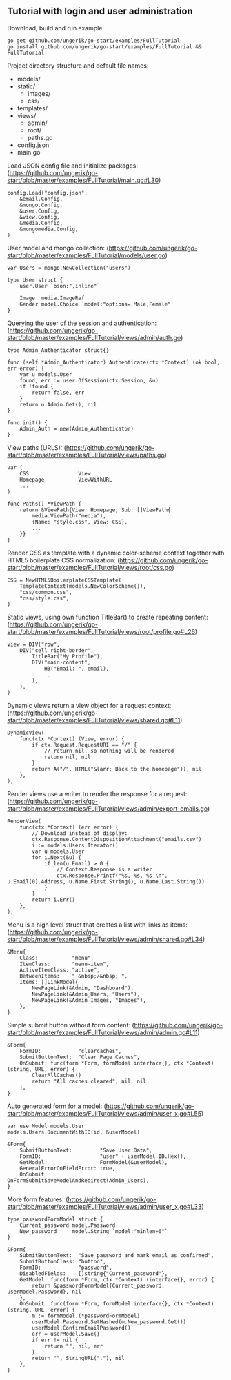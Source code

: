 ## Tutorial with login and user administration

Download, build and run example:

	go get github.com/ungerik/go-start/examples/FullTutorial
	go install github.com/ungerik/go-start/examples/FullTutorial && FullTutorial

Project directory structure and default file names:

* models/
* static/
	* images/
	* css/
* templates/
* views/
	* admin/
	* root/
	* paths.go
* config.json
* main.go


Load JSON config file and initialize packages:
(https://github.com/ungerik/go-start/blob/master/examples/FullTutorial/main.go#L30)

	config.Load("config.json",
		&email.Config,
		&mongo.Config,
		&user.Config,
		&view.Config,
		&media.Config,
		&mongomedia.Config,
	)

User model and mongo collection:
(https://github.com/ungerik/go-start/blob/master/examples/FullTutorial/models/user.go)

	var Users = mongo.NewCollection("users")

	type User struct {
		user.User `bson:",inline"`

		Image  media.ImageRef
		Gender model.Choice `model:"options=,Male,Female"`
	}

Querying the user of the session and authentication:
(https://github.com/ungerik/go-start/blob/master/examples/FullTutorial/views/admin/auth.go)

	type Admin_Authenticator struct{}

	func (self *Admin_Authenticator) Authenticate(ctx *Context) (ok bool, err error) {
		var u models.User
		found, err := user.OfSession(ctx.Session, &u)
		if !found {
			return false, err
		}
		return u.Admin.Get(), nil
	}

	func init() {
		Admin_Auth = new(Admin_Authenticator)
	}

View paths (URLS):
(https://github.com/ungerik/go-start/blob/master/examples/FullTutorial/views/paths.go)

	var (
		CSS                View
		Homepage           ViewWithURL
		...
	)

	func Paths() *ViewPath {
		return &ViewPath{View: Homepage, Sub: []ViewPath{
			media.ViewPath("media"),
			{Name: "style.css", View: CSS},
			...
		}}
	}

Render CSS as template with a dynamic color-scheme context together with HTML5 boilerplate CSS normalization:
(https://github.com/ungerik/go-start/blob/master/examples/FullTutorial/views/root/css.go)

	CSS = NewHTML5BoilerplateCSSTemplate(
		TemplateContext(models.NewColorScheme()),
		"css/common.css",
		"css/style.css",
	)

Static views, using own function TitleBar() to create repeating content:
(https://github.com/ungerik/go-start/blob/master/examples/FullTutorial/views/root/profile.go#L26)

	view = DIV("row",
		DIV("cell right-border",
			TitleBar("My Profile"),
			DIV("main-content",
				H3("Email: ", email),
				...
			),
		),
	)	


Dynamic views return a view object for a request context:
(https://github.com/ungerik/go-start/blob/master/examples/FullTutorial/views/shared.go#L11)

	DynamicView(
		func(ctx *Context) (View, error) {
			if ctx.Request.RequestURI == "/" {
				// return nil, so nothing will be rendered
				return nil, nil
			}
			return A("/", HTML("&larr; Back to the homepage")), nil
		},
	),

Render views use a writer to render the response for a request:
(https://github.com/ungerik/go-start/blob/master/examples/FullTutorial/views/admin/export-emails.go)

	RenderView(
		func(ctx *Context) (err error) {
			// Download instead of display:
			ctx.Response.ContentDispositionAttachment("emails.csv")
			i := models.Users.Iterator()
			var u models.User
			for i.Next(&u) {
				if len(u.Email) > 0 {
					// Context.Response is a writer
					ctx.Response.Printf("%s, %s, %s \n", u.Email[0].Address, u.Name.First.String(), u.Name.Last.String())
				}
			}
			return i.Err()
		},
	),

Menu is a high level struct that creates a list with links as items:
(https://github.com/ungerik/go-start/blob/master/examples/FullTutorial/views/admin/shared.go#L34)

	&Menu{
		Class:           "menu",
		ItemClass:       "menu-item",
		ActiveItemClass: "active",
		BetweenItems:    " &nbsp;/&nbsp; ",
		Items: []LinkModel{
			NewPageLink(&Admin, "Dashboard"),
			NewPageLink(&Admin_Users, "Users"),
			NewPageLink(&Admin_Images, "Images"),
		},
	}

Simple submit button without form content:
(https://github.com/ungerik/go-start/blob/master/examples/FullTutorial/views/admin/admin.go#L11)

	&Form{
		FormID:            "clearcaches",
		SubmitButtonText:  "Clear Page Caches",
		OnSubmit: func(form *Form, formModel interface{}, ctx *Context) (string, URL, error) {
			ClearAllCaches()
			return "All caches cleared", nil, nil
		},
	}

Auto generated form for a model:
(https://github.com/ungerik/go-start/blob/master/examples/FullTutorial/views/admin/user_x.go#L55)

	var userModel models.User
	models.Users.DocumentWithID(id, &userModel)

	&Form{
		SubmitButtonText:         "Save User Data",
		FormID:                   "user" + userModel.ID.Hex(),
		GetModel:                 FormModel(&userModel),
		GeneralErrorOnFieldError: true,
		OnSubmit:                 OnFormSubmitSaveModelAndRedirect(Admin_Users),
	}

More form features:
(https://github.com/ungerik/go-start/blob/master/examples/FullTutorial/views/admin/user_x.go#L33)

	type passwordFormModel struct {
		Current_password model.Password
		New_password     model.String `model:"minlen=6"`
	}

	&Form{
		SubmitButtonText:  "Save password and mark email as confirmed",
		SubmitButtonClass: "button",
		FormID:            "password",
		DisabledFields:    []string{"Current_password"},
		GetModel: func(form *Form, ctx *Context) (interface{}, error) {
			return &passwordFormModel{Current_password: userModel.Password}, nil
		},
		OnSubmit: func(form *Form, formModel interface{}, ctx *Context) (string, URL, error) {
			m := formModel.(*passwordFormModel)
			userModel.Password.SetHashed(m.New_password.Get())
			userModel.ConfirmEmailPassword()
			err = userModel.Save()
			if err != nil {
				return "", nil, err
			}
			return "", StringURL("."), nil
		},
	}